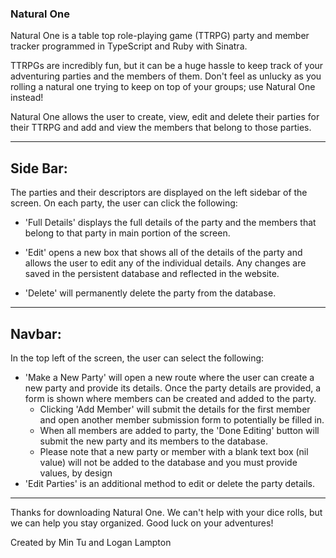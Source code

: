 ### Natural One

Natural One is a table top role-playing game (TTRPG) party and member tracker programmed in TypeScript and Ruby with Sinatra.

TTRPGs are incredibly fun, but it can be a huge hassle to keep track of your adventuring parties and the members of them. Don't feel as unlucky as you rolling a natural one trying to keep on top of your groups; use Natural One instead!

Natural One allows the user to create, view, edit and delete their parties for their TTRPG and add and view the members that belong to those parties.

---
## Side Bar:
The parties and their descriptors are displayed on the left sidebar of the screen. On each party, the user can click the following:

- 'Full Details' displays the full details of the party and the members that belong to that party in main portion of the screen.

- 'Edit' opens a new box that shows all of the details of the party and allows the user to edit any of the individual details. Any changes are saved in the persistent database and reflected in the website.

- 'Delete' will permanently delete the party from the database.

---

## Navbar:
In the top left of the screen, the user can select the following:

- 'Make a New Party' will open a new route where the user can create a new party and provide its details. Once the party details are provided, a form is shown where members can be created and added to the party. 
    - Clicking 'Add Member' will submit the details for the first member and open another member submission form to potentially be filled in.
    - When all members are added to party, the 'Done Editing' button will submit the new party and its members to the database.
    - Please note that a new party or member with a blank text box (nil value) will not be added to the database and you must provide values, by design
- 'Edit Parties' is an additional method to edit or delete the party details.

---

Thanks for downloading Natural One. We can't help with your dice rolls, but we can help you stay organized. Good luck on your adventures!

Created by Min Tu and Logan Lampton